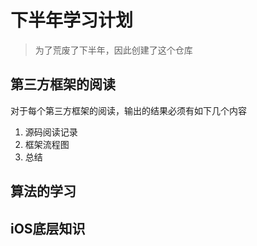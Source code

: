 # 下半年学习计划
> 为了荒废了下半年，因此创建了这个仓库


## 第三方框架的阅读

对于每个第三方框架的阅读，输出的结果必须有如下几个内容

1. 源码阅读记录
2. 框架流程图
3. 总结


## 算法的学习


## iOS底层知识

